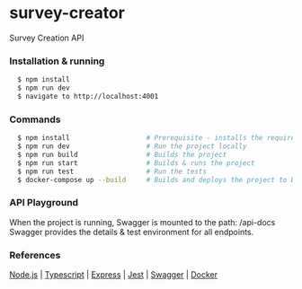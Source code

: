 # survey-creator
Survey Creation API

### Installation & running
```bash
  $ npm install
  $ npm run dev
  $ navigate to http://localhost:4001
```

### Commands
```bash
  $ npm install                   # Prerequisite - installs the required packages
  $ npm run dev                   # Run the project locally
  $ npm run build                 # Builds the project
  $ npm run start                 # Builds & runs the project
  $ npm run test                  # Run the tests
  $ docker-compose up --build     # Builds and deploys the project to Docker
```

### API Playground
When the project is running, Swagger is mounted to the path: /api-docs\
Swagger provides the details & test environment for all endpoints.

### References

[Node.js](https://nodejs.org/en/)
|
[Typescript](https://www.typescriptlang.org/)
|
[Express](https://expressjs.com/)
|
[Jest](https://jestjs.io/)
|
[Swagger](https://swagger.io/)
|
[Docker](https://www.docker.com/)
